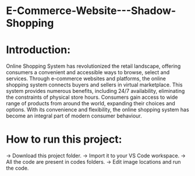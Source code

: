 # E-Commerce-Website---Shadow-Shopping

# Introduction:
Online Shopping System has revolutionized the retail landscape, offering consumers a convenient and accessible ways to browse, select and services. Through e-commerce websites and platforms, the online shopping system connects buyers and sellers in virtual marketplace. This system provides numerous benefits, including 24/7 availability, eliminating the constraints of physical store hours. Consumers gain access to wide range of products from around the world, expanding their choices and options.
With its convenience and flexibility, the online shopping system has become an integral part of modern consumer behaviour.

# How to run this project:
-> Download this project folder.
-> Import it to your VS Code workspace.
-> All the code are present in codes folders.
-> Edit image locations and run the code.
